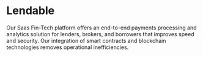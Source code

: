 # Lendable
Our Saas Fin-Tech platform offers an end-to-end payments processing and analytics solution for lenders, brokers, and borrowers that improves speed and security. Our integration of smart contracts and blockchain technologies removes operational inefficiencies.
